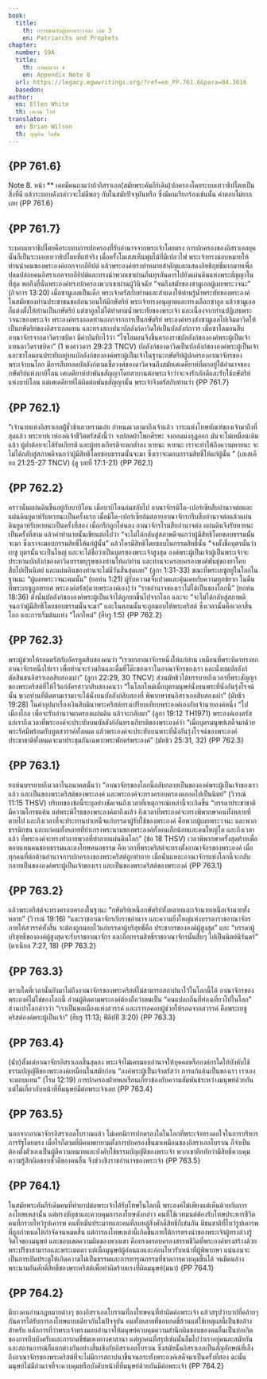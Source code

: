 ```yaml
---
book:
  title:
    th: บรรพชนกับผู้เผยพระวจนะ เล่ม 3
    en: Patriarchs and Prophets
chapter:
  number: 59A
  title:
    th: ภาคผนวก ช
    en: Appendix Note 8
  url: https://legacy.egwwritings.org/?ref=en_PP.761.6&para=84.3616
  basedon:
author:
  en: Ellen White
  th: เอเลน ไวท์
translator:
  en: Brian Wilson
  th: บุญต้น วิลสัน
---
```

<!--
Appendix Schedule
1 = ก
2 = ข
3 = ค
4 = ฆ
5 = ง
6 = จ
7 = ฉ
8 = ช
9 = ซ
10 = ฌ
-->

## {PP 761.6}

Note 8. หน้า ** เคยมีคนถามว่าถ้าอิสราเอล(สมัยพระคัมภีร์เดิม)ปกครองโดยระบบเทวาธิปไตยเป็นสิ่งที่ดี แล้วระบอบดังกล่าวจะไม่ดีพอๆ กับในสมัยปัจจุบันหรือ ซึ่งมีคนเรียกร้องเช่นนั้น คำตอบไม่ยากเลย {PP 761.6}

## {PP 761.7}

ระบอบเทวาธิปไตยคือระบอบการปกครองที่รับอำนาจจากพระเจ้าโดยตรง การปกครองของอิสราเอลยุคนั้นก็เป็นระบอบเทวาธิปไตยที่แท้จริง เมื่อครั้งโมเสสเห็นพุ่มไม้ที่มีเปลวไฟ พระเจ้าทรงมอบหมายให้ท่านนำคนของพระองค์ออกจากอียิปต์ แล้วพระองค์ทรงทำหมายสำคัญและแสดงอิทธิฤทธิ์มากมายเพื่อปลดปล่อยคนอิสราเอลจากอียิปต์และทรงนำพวกเขาผ่านถิ่นทุรกันดารไปยังแผ่นดินแห่งพระสัญญาในที่สุด พอถึงที่นั่นพระองค์ทรงปกครองพวกเขาผ่านผู้วินิจฉัย “จนถึงสมัยของซามูเอลผู้เผยพระวจนะ” (กิจการ 13:20) เมื่อซามูเอลเป็นเด็ก พระเจ้าตรัสกับท่านและสำแดงให้ท่านรู้น้ำพระทัยของพระองค์ ในสมัยของท่านประชาชนขออ้อนวอนให้มีกษัตริย์ พระเจ้าทรงอนุญาตและทรงเลือกซาอูล แล้วซามูเอลก็แต่งตั้งให้ท่านเป็นกษัตริย์ แต่ซาอูลไม่ได้ทำตามน้ำพระทัยของพระเจ้า และเนื่องจากท่านปฏิเสธพระวจนะของพระเจ้า พระองค์ทรงถอดท่านออกจากการเป็นกษัตริย์ พระองค์ทรงส่งซามูเอลไปเจิมดาวิดให้เป็นกษัตริย์ของอิสราเอลแทน และทรงสถาปนาบัลลังก์ดาวิดให้เป็นบัลลังก์ถาวร เมื่อซาโลมอนสืบอาณาจักรจากดาวิดราชบิดา มีคำบันทึกไว้ว่า “โซโลมอนจึงขึ้นครองราชบัลลังก์ขององค์พระผู้เป็นเจ้าแทนดาวิดราชบิดา” (1 พงศาวดาร 29:23 TNCV) บัลลังก์ของดาวิดเป็นบัลลังก์ขององค์พระผู้เป็นเจ้า และซาโลมอนประทับอยู่บนบัลลังก์ขององค์พระผู้เป็นเจ้าในฐานะกษัตริย์ผู้ปกครองอาณาจักรของพระเจ้าบนโลก มีการสืบทอดบัลลังก์ตามเชื้อวงศ์ของดาวิดจนถึงสมัยเศเดคียาห์ที่ตกอยู่ใต้อำนาจของกษัตริย์แห่งบาบิโลน เศเดคียาห์ทำพันธสัญญาโดยสาบานต่อพระเจ้าว่าจะจงรักภักดีและรับใช้กษัตริย์แห่งบาบิโลน แต่เศเดคียาห์ได้ผิดต่อพันธสัญญานั้น พระเจ้าจึงตรัสกับท่านว่า {PP 761.7}

## {PP 762.1}

“เจ้านายแห่งอิสราเอลผู้้ชั่วช้าเลวทรามเอ๋ย กำหนดเวลามาถึงเจ้าแล้ว วาระแห่งโทษทัณฑ์ของเจ้ามาถึงที่สุดแล้ว พระยาห์เวห์องค์เจ้าชีวิตตรัสดังนี้ว่า จงปลดผ้าโพกศีรษะ จงถอดมงกุฎออก มันจะไม่เหมือนเดิมแล้ว ผู้ต่ำต้อยจะได้รับเกียรติ และผู้ทรงเกียรติจะตกต่ำลง หายนะ หายนะ เราจะทำให้ถึงความหายนะ จะไม่ได้กลับสู่สภาพดีจนกว่าผู้มีสิทธิโดยชอบธรรมนั้นจะมา ซึ่งเราจะมอบกรรมสิทธิ์ให้แก่ผู้นั้น ” (เอเสเคียล 21:25-27 TNCV) (ดู บทที่ 17:1-21) {PP 762.1}

## {PP 762.2}

คราวนั้นแผ่นดินขึ้นอยู่กับบาบิโลน เมื่อบาบิโลนล่มสลัยไป อาณาจักรมิโด-เปอร์เซียสืบอำนาจต่อและแผ่นดินยูดาห์รับหายนะเป็นครั้งแรก เมื่อมิโด-เปอร์เซียล้มสลายอาณาจักรกรีบสืบอำนาจต่อแล้วแผ่นดินยูดาห์รับหายนะเป็นครั้งที่สอง เมื่อกรีกถูกโค่นลง อาณาจักรโรมสืบอำนาจต่อ แผ่นดินจึงรับหายนะเป็นครั้งที่สาม แล้วคำทำนายนั้นเขียนต่อไปว่า “จะไม่ได้กลับสู่สภาพดีจนกว่าผู้มีสิทธิโดยชอบธรรมนั้นจะมา ซึ่งเราจะมอบกรรมสิทธิ์ให้แก่ผู้นั้น” แล้วใครมีสิทธิโดยชอบในกรรมสิทธิ์นั้น “จงตั้งชื่อบุตรนั้นว่าเยซู บุตรนั้นจะเป็นใหญ่ และจะได้ชื่อว่าเป็นบุตรของพระเจ้าสูงสุด องค์พระผู้เป็นเจ้าผู้เป็นพระเจ้าจะประทานบัลลังก์ของดาวิดบรรพบุรุษของท่านให้แก่ท่าน และท่านจะครอบครองพงศ์พันธุ์ของยาโคบสืบไปเป็นนิตย์ และแผ่นดินของท่านจะไม่มีวันสิ้นสุดเลย” (ลูกา 1:31-33) ขณะที่พระเยซูอยู่ในโลกในฐานนะ “ผู้เผยพระวจนะคนนั้น” (ยอห์น 1:21) ผู้รับความเจ็บปวดและคุ้นเคยกับความทุกข์ยาก ในคืนที่พระเยซูถูกทรยศ พระองค์ตรัส(ดวยพระองค์เอง)ว่า “ราชอำนาจของเราไม่ได้เป็นของโลกนี้” (ยอห์น 18:36) ดังนั้นบัลลังก์ขององค์พระผู้เป็นเจ้าได้ถูกยกขึ้นไปจากโลก และจะ “จะไม่ได้กลับสู่สภาพดีจนกว่าผู้มีสิทธิโดยชอบธรรมนั้นจะมา” และในตอนนั้นจะถูกมอบให้พระคริสต์ ซึ่งเวลานั้นคือเวลาสิ้นโลก และการเริ่มต้นแห่ง “โลกใหม่” (ฮีบรู 1:5) {PP 762.2}

## {PP 762.3}

พระผู้ช่วยให้รอดตรัสกับอัครทูตสิบสองคนว่า “เรายกอาณาจักรหนึ่งให้แก่ท่าน เหมือนที่พระบิดาทรงยกอาณาจักรหนึ่งให้เรา เพื่อท่านจะร่วมกินและดื่มที่โต๊ะของเราในอาณาจักรของเรา และนั่งบนบัลลังก์ตัดสินชนอิสราเอลสิบสองเผ่า” (ลูกา 22:29, 30 TNCV) ส่วนมัทธิวได้บรรบายถึงเวลาที่พระสัญญาของพระคริสต์ที่ให้ไว้แก่อัครสาวกสิบสองคนว่า “ในโลกใหม่เมื่อบุตรมนุษย์นั่งบนพระที่นั่งอันรุ่งโรจน์นั้น พวกท่านที่ติดตามเรามาจะได้นั่งบนบัลลังก์สิบสองที่ พิพากษาชนอิสราเอลสิบสองเผ่า” (มัทธิว 19:28) ในคำอุปมาเรื่องเงินสิบมินาพระคริสต์ทรงเปรียบเทียบพระองค์เองกับเจ้านายองค์หนึ่ง “ไปเมืองไกล เพื่อจะรับอำนาจมาครองแผ่นดิน แล้วจะกลับมา” (ลูกา 19:12 TH1971) พระองค์เองตรัสแก่เราถึงเวลาที่พระองค์จะประทับบนบัลลังก์อันทรงเกียรติ<!--Jeremiah 14:21 TNCV-->ของพระองค์ว่า “เมื่อบุตรมนุษย์เสด็จมาด้วยพระรัศมีพร้อมกับทูตสวรรค์ทั้งหมด แล้วพระองค์จะประทับบนพระที่นั่งอันรุ่งโรจน์ของพระองค์ ประชาชาติทั้งหมดจะมาประชุมกันเฉพาะพระพักตร์พระองค์” (มัทธิว 25:31, 32) {PP 762.3}

## {PP 763.1}

ยอห์นบรรยายถึงเวลาในอนาคตนั้นว่า “อาณาจักรของโลกนี้กลับกลายเป็นขององค์พระผู้เป็นเจ้าของเราแล้ว และเป็นของพระคริสต์ของพระองค์ และพระองค์จะทรงครอบครองตลอดไปเป็นนิตย์” (วิวรณ์ 11:15 THSV) บริบทของข้อนี้ระบุอย่างชัดเจนถึงเวลาที่เหตุการณ์เหล่านี้จะเกิดขึ้น “บรรดาประชาชาติมีความโกรธแค้น แต่พระพิโรธของพระองค์มาถึงแล้ว ถึงเวลาที่พระองค์จะทรงพิพากษาคนทั้งหลายที่ตายไป และถึงเวลาที่จะประทานบำเหน็จแก่บรรดาผู้รับใช้ของพระองค์ คือพวกผู้เผยพระวจนะ และพวกธรรมิกชน และแก่คนทั้งหลายที่ยำเกรงพระนามของพระองค์ทั้งคนเล็กน้อยและคนใหญ่โต และถึงเวลาแล้ว ที่พระองค์จะทรงทำลายพวกที่ทำลายแผ่นดินโลก” (ข้อ 18 THSV) เวลาพิพากษาครั้งสุดท้ายเพื่อตอบแทนคนชอบธรรมและลงโทษคนอธรรม คือเวลาที่พระคริสต์จะทรงตั้งอาณาจักรของพระองค์ เมื่อทุกคนที่ต่อต้านอำนาจการปกครองของพระคริสต์ถูกทำลาย เมื่อนั่นแหละอาณาจักรแห่งโลกนี้จะกลับกลายเป็นขององค์พระผู้เป็นเจ้าของเรา และเป็นของพระคริสต์ของพระองค์ {PP 763.1}

## {PP 763.2}

แล้วพระคริสต์จะทรงครอบครองในฐานะ “กษัตริย์เหนือกษัตริย์ทั้งหลายและเจ้านายเหนือเจ้านายทั้งหลาย<!--Kraiwit: please compare with TKJV version and select the one you like-->” (วิวรณ์ 19:16) “และราชอาณาจักรกับราชอำนาจ และความยิ่งใหญ่แห่งบรรดาราชอาณาจักรภายให้สวรรค์ทั้งสิ้น จะต้องถูกมอบไว้แก่บรรดาผู้บริสุทธิ์คือ ประชากรขององค์ผู้สูงสุด” และ “บรรดาผู้บริสุทธิ์ขององค์ผู้สูงสุดจะรับราชอาณาจักร และถือกรรมสิทธิ์ราชอาณาจักรนั้นสืบๆ ไปเป็นนิตย์นิรันดร์” (ดาเนียล 7:27, 18) {PP 763.2}

## {PP 763.3}

ตราบใดที่เวลานั้นยังมาไม่ถึงอาณาจักรของพระคริสต์ไม่สามารถสถาปนาไว้ในโลกนี้ได้ อาณาจักรของพระองค์ไม่ใช่ของโลกนี้ ส่วนผู้ติดตามพระองค์ต้องถือว่าตนเป็น “คนแปลกถิ่นที่ท่องเที่ยวไปในโลก” ส่วนเปาโลกล่าวว่า “เราเป็นพลเมืองแห่งสวรรค์ และเรารอคอยผู้ช่วยให้รอดจากสวรรค์ คือพระเยซูคริสต์องค์พระผู้เป็นเจ้า” (ฮีบรู 11:13; ฟีลิปปี 3:20) {PP 763.3}

## {PP 763.4}

(นับ)ตั้งแต่อาณาจักรอิสราเอลสิ้นสุดลง พระเจ้าไม่เคยมอบอำนาจให้บุคคลหรือองค์กรใดให้บังคับใช้ธรรมบัญญัติของพระองค์เหมือนในสมัยก่อน “องค์พระผู้เป็นเจ้าตรัสว่า การแก้แค้นเป็นของเรา เราเองจะตอบแทน” (โรม 12:19) การปกครองฝ่ายพลเรือนเกี่ยวข้องกับความสัมพันธ์ระหว่างมนุษย์ด้วยกัน แต่ไม่เกี่ยวกับหน้าที่ที่มนุษย์มีต่อพระเจ้าเลย {PP 763.4}

## {PP 763.5}

นอกจากอาณาจักรอิสราเอลโบราณแล้ว ไม่เคยมีการปกครองใดในโลกที่พระเจ้าทรงดลใจในการบริหารการรัฐโดยตรง เมื่อไรก็ตามที่มีคนพยายามตั้งการปกครองขึ้นมาเหมือนของอิสราเอลโบราณ ก็จำเป็นต้องตั้งตัวเองเป็นผู้ตีความหมายและบังคับใช้ธรรมบัญญัติของพระเจ้า พวกเขาทึกทักว่ามีสิทธิ์ควบคุมความรู้สึกผิดชอบชั่วดีของคนอื่น จึงช่วงชิงราชอำนาจของพระเจ้า {PP 763.5}

## {PP 764.1}

ในสมัยพระคัมภีร์เดิมคนที่ทำบาปต่อพระเจ้าได้รับโทษในโลกนี้ พระองค์ไม่เพียงแต่เห็นด้วยกับการลงโทษเหล่านั้น แต่ทรงบัญชาและควบคุมการลงโทษดังกล่าว คนที่ใช้เวทมนต์ต้องรับโทษประหารชีวิต คนที่กราบไหว้รูปเคารพ คนที่หมิ่นประมาทและคนที่ลบหลู่สิ่งศักดิ์สิทธิ์ก็เช่นกัน มีชนชาติที่ไหว้รูปเคารพที่ถูกกำหนดให้กำจัดจนหมดสิ้น แต่การลงโทษเหล่านี้เกิดขึ้นภายใต้การทรงนำของพระเจ้าผู้ทรงล่วงรู้จิตใจของมนุษย์ และขอบเขตความผิดของพวกเขา คือทรงครอบครองสรรพชีวิตที่พระองค์ทรงสร้างด้วยพระปรีชาสามารถและพระเมตตา แต่เมื่อมุนุษย์ผู้อ่อนแอและอ่อนไหวรับหน้าที่ผู้พิพากษา แน่นอนจะเป็นการเปิดประตูให้เกิดความไม่เป็นธรรมและการทารุณกรรมที่ขาดการควบคุมขึ้นได้ จนมีคนอ้างพระนามอันศักดิ์สิทธิ์ของพระคริสต์เพื่อทำผิดร้ายแรงที่ผิดมนุษย์(มนา) {PP 764.1}

## {PP 764.2}

มีบางคนอ่านกฎหมายต่างๆ ของอิสราเอลโบราณที่ลงโทษคนที่ทำผิดต่อพระเจ้า แล้วสรุปว่าบาปที่คล้ายๆ กันควรได้รับการลงโทษแบบเดียวกันในปัจจุบัน คนทั้งหลายที่ชอบกดขี่ล้วนแต่ใช้เหตุผลนี้เป็นข้ออ้างสำหรับ หลักการที่ว่าพระเจ้าทรงมอบอำนาจให้มนุษย์ควบคุมความสำนึกผิดชอบของคนอื่นเป็นบ่อเกิดของการบีบบังครับและการกดขี่ข่มเหงทางศาสานา แต่ทุกคนที่สรุปเช่นนั้นลืมไปว่าเราอยู่คนละสมัยกันและสถานการณ์ก็แตกต่างกันอย่างสิ้นเชิงกับอิสราเอลโบราณ ซึ่งสมัยนั้นอิสราเอลเป็นสัญลักษณ์ที่เล็งถึงอาณาจักรของพระคริสต์ที่จะไม่มีการสถาปนาขึ้นจนกระทั่งพระองค์เสด็จมาเป็นครั้งที่สอง ฉะนั้นมนุษย์ไม่มีอำนาจที่จะควบคุมหรือบังคับหน้าที่ที่มนุษย์ด้วยกันมีต่อพระเจ้า {PP 764.2}